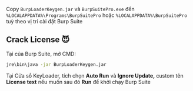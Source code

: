 Copy `BurpLoaderKeygen.jar`  và `BurpSuitePro.exe` đến `%LOCALAPPDATA%\Programs\BurpSuitePro` hoặc `%LOCALAPPDATA%\BurpSuitePro` tuỳ theo vị trí cài đặt Burp Suite

## Crack License 😈

Tại của Burp Suite, mở CMD:

```bash
jre\bin\java -jar BurpLoaderKeygen.jar
```

Tại Cửa sổ KeyLoader, tích chọn **Auto Run** và **Ignore Update,** custom tên **License text** nếu muốn sau đó **Run** để khởi chạy Burp Suite

